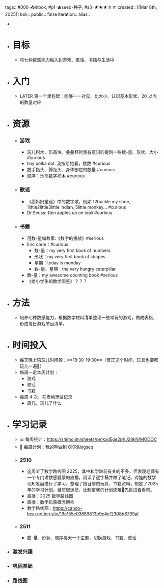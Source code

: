 tags:: #000-📥inbox, #p1-🫐seed-种子, #s3-★★★☆☆ 
created:: [[Mar 8th, 2025]] 
bok::
public:: false
iteration::
alias::

-
- # 目标
	- 将七种数感能力融入到游戏、歌谣、书籍与生活中
- # 入门
	- LATER 第一个里程碑：能够一一对应、比大小、认识基本形状、20 以内的数量对应
- # 资源
	- ### 游戏
		- 玩儿积木、乐高块、叠叠杯时我有意识的提到一些数-量、形状、大小 #curious
		- tiny polka dot: 我指给她看，数数 #curious
		- 数手指头、脚趾头、身体部位的数量 #curious
		- 顺序：乐高数字积木 #curious
	- ### 歌谣
		- 《鹅妈妈童谣》中的数字歌，例如 12buckle my shoe, 1little2little3little indian, 5little monkey... #curious
		- Dr.Seuss: 《ten apples up on top》 #curious
	- ### 书籍
		- 用数-量编故事:《数字的挑战》#serious
		- Eric carle：#curious
			- 数-量：my very first book of numbers
			- 形状：my very first book of shapes
			- 星期：today is monday
			- 数-量、星期：the very hungry caterpillar
		- 数-量：my awesome counting book #serious
		- 《给小学生的数学图鉴》？？？
- # 方法
	- 培养七种数感能力，根据数学材料清单整理一些常玩的游戏，做成表格，形成每日游戏节目清单。
- # 时间投入
	- 每天晚上陪玩儿时间段：==18:30-19:30==（反正这个时间，玩具也要都玩儿一遍🤣）
	- 每周一定本周计划：
		- 游戏
		- 歌谣
		- 书籍
	- 每周 4 次，在表格里做记录
		- 周几，玩儿了什么
- # 学习记录
	- 📊 每周统计：https://shimo.im/sheets/pmkxdEge2phJ28kN/MODOC
	- 🎯 每周计划：我的熊做到 OKR&logseq
	- ### 2510
		- 这周听了数学路线图 2025，其中和学龄前有关的不多，但发现老师有一个专门讲数感启蒙的直播，阅读了逐字稿并做了笔记。对娃的数学认知发展进行了学习，整理了她目前的玩具、书籍资料，制定了2025 年的学习计划。目前很迷茫，比制定我的计划还难🤣先推进着看吧。
		- 直播：2025 数学路线图
		- 直播：数学启蒙概念架构
		- 数学路线图：https://cando-bear.notion.site/19e155e03689813b9e4ef2308b8739af
	- ### 2511
		- 数-量、形状、顺序每天一个主题，切换游戏、书籍、歌谣
- ### 激发兴趣
- ### 巩固基础
- ### 路线图